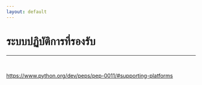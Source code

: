```yaml
---
layout: default
---
```


# ระบบปฏิบัติการที่รองรับ

---

<br>

https://www.python.org/dev/peps/pep-0011/#supporting-platforms
